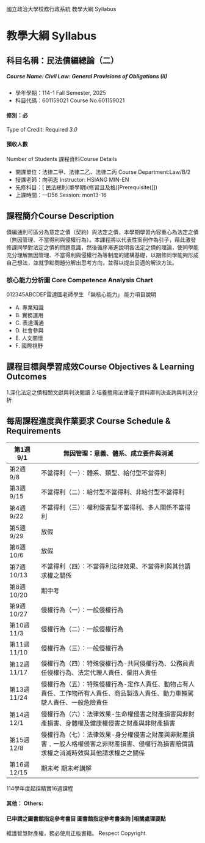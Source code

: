 國立政治大學校務行政系統 教學大綱 Syllabus
# 教學大綱 Syllabus
##  科目名稱：民法債編總論（二）
#####  Course Name: Civil Law: General Provisions of Obligations (II)
  * 學年學期：114-1 Fall Semester, 2025 
  * 科目代碼：601159021 Course No.601159021
#### 修別：必
Type of Credit: Required 
_3.0_
#### 預收人數
Number of Students
課程資料Course Details
  * 開課單位：法律二甲、法律二乙、法律二丙 Course Department:Law/B/2 
  * 授課老師：向明恩 Instructor: HSIANG MIN-EN 
  * 先修科目：[ 民法總則(單學期)(修習且及格)]Prerequisite([])
  * 上課時間：一D56 Session: mon13-16
##  課程簡介Course Description
債編通則可區分為意定之債（契約）與法定之債，本學期學習內容重心為法定之債（無因管理、不當得利與侵權行為）。本課程將以代表性案例作為引子，藉此激發修課同學對法定之債的問題意識，然後循序漸進說明各法定之債的理論，使同學能充分理解無因管理、不當得利與侵權行為等制度的建構基礎，以期修同學能夠形成自己想法，並就爭點問題分解出思考方向，並得以提出妥適的解決方法。
###  核心能力分析圖 Core Competence Analysis Chart
012345ABCDEF雷達圖老師學生
「無核心能力」 
能力項目說明
  * A. 專業知識
  * B. 實務運用
  * C. 表達溝通
  * D. 社會參與
  * E. 人文關懷
  * F. 國際視野
##  課程目標與學習成效Course Objectives & Learning Outcomes 
1.深化法定之債相關文獻與判決閱讀
2.培養擅用法律電子資料庫判決查詢與判決分析
##  每周課程進度與作業要求 Course Schedule & Requirements
第1週 9/1 |  無因管理：意義、體系、成立要件與消滅  
---|---  
第2週 9/8 |  不當得利（一）：體系、類型、給付型不當得利  
第3週 9/15 |  不當得利（二）：給付型不當得利、非給付型不當得利  
第4週 9/22 |  不當得利（三）：權利侵害型不當得利、多人關係不當得利  
第5週 9/29 |  放假  
第6週 10/6 |  放假  
第7週 10/13 |  不當得利（四）：不當得利法律效果、不當得利與其他請求權之關係  
第8週10/20 |  期中考   
第9週10/27 |  侵權行為（一）：一般侵權行為  
第10週 11/3 |  侵權行為（二）：一般侵權行為  
第11週 11/10 |  侵權行為（三）：一般侵權行為  
第12週 11/17 |  侵權行為（四）：特殊侵權行為-共同侵權行為、公務員責任侵權行為、法定代理人責任、僱用人責任  
第13週 11/24 |  侵權行為（五）：特殊侵權行為-定作人責任、動物占有人責任、工作物所有人責任、商品製造人責任、動力車輛駕駛人責任、一般危險責任  
第14週 12/1 |  侵權行為（六）：法律效果-生命權侵害之財產損害與非財產損害、身體權及健康權侵害之財產與非財產損害  
第15週 12/8 |  侵權行為（七）：法律效果-身分權侵害之財產與非財產損害﹑一般人格權侵害之非財產損害、侵權行為損害賠償請求權之消滅時效與其他請求權之之關係  
第16週 12/15 |  期末考 期末考講解  
114學年度起採精實16週課程  
####  其他： Others:
####  已申請之圖書館指定參考書目  圖書館指定參考書查詢 |相關處理要點
維護智慧財產權，務必使用正版書籍。 Respect Copyright.